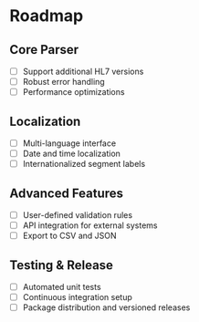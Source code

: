 # Roadmap

## Core Parser
- [ ] Support additional HL7 versions
- [ ] Robust error handling
- [ ] Performance optimizations

## Localization
- [ ] Multi-language interface
- [ ] Date and time localization
- [ ] Internationalized segment labels

## Advanced Features
- [ ] User-defined validation rules
- [ ] API integration for external systems
- [ ] Export to CSV and JSON

## Testing & Release
- [ ] Automated unit tests
- [ ] Continuous integration setup
- [ ] Package distribution and versioned releases
